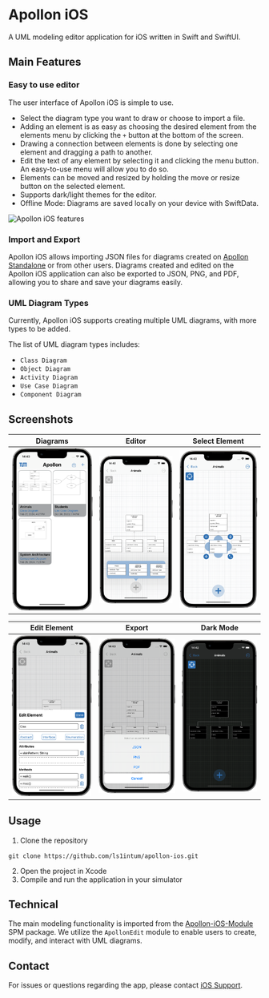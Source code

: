 # Apollon iOS

A UML modeling editor application for iOS written in Swift and SwiftUI.

## Main Features
### Easy to use editor
The user interface of Apollon iOS is simple to use. 
-   Select the diagram type you want to draw or choose to import a file.
-   Adding an element is as easy as choosing the desired element from the elements menu by clicking the `+` button at the bottom of the screen.
-   Drawing a connection between elements is done by selecting one element and dragging a path to another.
-   Edit the text of any element by selecting it and clicking the menu button. An easy-to-use menu will allow you to do so.
-   Elements can be moved and resized by holding the move or resize button on the selected element.
-   Supports dark/light themes for the editor.
-   Offline Mode: Diagrams are saved locally on your device with SwiftData.

<img src="/docs/Apollon-iOS-Demo.gif" alt="Apollon iOS features" width="300"/>

### Import and Export
Apollon iOS allows importing JSON files for diagrams created on [Apollon Standalone](https://apollon.ase.cit.tum.de) or from other users. Diagrams created and edited on the Apollon iOS application can also be exported to JSON, PNG, and PDF, allowing you to share and save your diagrams easily.

### UML Diagram Types
Currently, Apollon iOS supports creating multiple UML diagrams, with more types to be added.

The list of UML diagram types includes:
-   `Class Diagram`
-   `Object Diagram`
-   `Activity Diagram`
-   `Use Case Diagram`
-   `Component Diagram`

## Screenshots
| Diagrams | Editor | Select Element |
|    :---:    |    :---:    |    :---:    |
| <img src="/docs/images/Diagrams-Screenshot.png" width="300"/> | <img src="/docs/images/Editor-Screenshot.png" width="300"/> | <img src="/docs/images/SelectElement-Screenshot.png" width="300"/> |

| Edit Element | Export | Dark Mode |
|    :---:    |    :---:    |    :---:    |
| <img src="/docs/images/EditElement-Screenshot.png" width="300"/> | <img src="/docs/images/Share-Screenshot.png" width="300"/> | <img src="/docs/images/DarkMode-Screenshot.png" width="300"/> |

## Usage
1. Clone the repository
```
git clone https://github.com/ls1intum/apollon-ios.git
```
2. Open the project in Xcode
3. Compile and run the application in your simulator

## Technical
The main modeling functionality is imported from the [Apollon-iOS-Module](https://github.com/ls1intum/apollon-ios-module) SPM package. We utilize the `ApollonEdit` module to enable users to create, modify, and interact with UML diagrams.

## Contact
For issues or questions regarding the app, please contact [iOS Support](mailto:ios-support.ase@xcit.tum.de).

